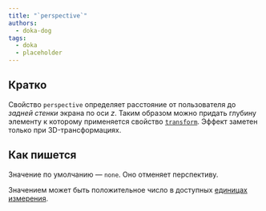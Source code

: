 ```yaml
---
title: "`perspective`"
authors:
  - doka-dog
tags:
  - doka
  - placeholder
---
```


## Кратко

Свойство `perspective` определяет расстояние от пользователя до _задней стенки_ экрана по оси _z_. Таким образом можно придать глубину элементу к которому применяется свойство [`transform`](/css/transform). Эффект заметен только при 3D-трансформациях.

## Как пишется

Значение по умолчанию — `none`. Оно отменяет перспективу.

Значением может быть положительное число в доступных [единицах измерения](/css/numeric-types).

